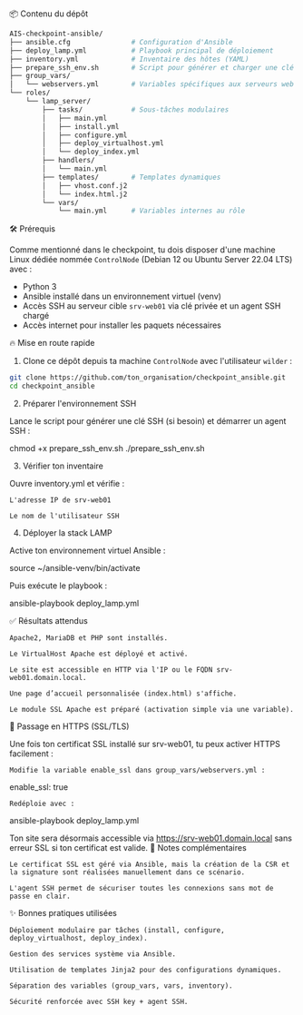
📦 Contenu du dépôt

```bash
AIS-checkpoint-ansible/
├── ansible.cfg               # Configuration d'Ansible
├── deploy_lamp.yml           # Playbook principal de déploiement
├── inventory.yml             # Inventaire des hôtes (YAML)
├── prepare_ssh_env.sh        # Script pour générer et charger une clé SSH
├── group_vars/
│   └── webservers.yml        # Variables spécifiques aux serveurs web
└── roles/
    └── lamp_server/
        ├── tasks/            # Sous-tâches modulaires
        │   ├── main.yml
        │   ├── install.yml
        │   ├── configure.yml
        │   ├── deploy_virtualhost.yml
        │   └── deploy_index.yml
        ├── handlers/
        │   └── main.yml
        ├── templates/        # Templates dynamiques
        │   ├── vhost.conf.j2
        │   └── index.html.j2
        └── vars/
            └── main.yml      # Variables internes au rôle
```

🛠️ Prérequis

Comme mentionné dans le checkpoint, tu dois disposer d'une machine Linux dédiée nommée `ControlNode` (Debian 12 ou Ubuntu Server 22.04 LTS) avec :
* Python 3
* Ansible installé dans un environnement virtuel (venv)
* Accès SSH au serveur cible `srv-web01` via clé privée et un agent SSH chargé
* Accès internet pour installer les paquets nécessaires

🔥 Mise en route rapide
1. Clone ce dépôt depuis ta machine `ControlNode` avec l'utilisateur `wilder` :
```bash
git clone https://github.com/ton_organisation/checkpoint_ansible.git
cd checkpoint_ansible
```

2. Préparer l'environnement SSH

Lance le script pour générer une clé SSH (si besoin) et démarrer un agent SSH :

chmod +x prepare_ssh_env.sh
./prepare_ssh_env.sh

3. Vérifier ton inventaire

Ouvre inventory.yml et vérifie :

    L'adresse IP de srv-web01

    Le nom de l'utilisateur SSH

4. Déployer la stack LAMP

Active ton environnement virtuel Ansible :

source ~/ansible-venv/bin/activate

Puis exécute le playbook :

ansible-playbook deploy_lamp.yml

✅ Résultats attendus

    Apache2, MariaDB et PHP sont installés.

    Le VirtualHost Apache est déployé et activé.

    Le site est accessible en HTTP via l'IP ou le FQDN srv-web01.domain.local.

    Une page d’accueil personnalisée (index.html) s'affiche.

    Le module SSL Apache est préparé (activation simple via une variable).

🔐 Passage en HTTPS (SSL/TLS)

Une fois ton certificat SSL installé sur srv-web01, tu peux activer HTTPS facilement :

    Modifie la variable enable_ssl dans group_vars/webservers.yml :

enable_ssl: true

    Redéploie avec :

ansible-playbook deploy_lamp.yml

Ton site sera désormais accessible via https://srv-web01.domain.local sans erreur SSL si ton certificat est valide.
📖 Notes complémentaires

    Le certificat SSL est géré via Ansible, mais la création de la CSR et la signature sont réalisées manuellement dans ce scénario.

    L'agent SSH permet de sécuriser toutes les connexions sans mot de passe en clair.

✨ Bonnes pratiques utilisées

    Déploiement modulaire par tâches (install, configure, deploy_virtualhost, deploy_index).

    Gestion des services système via Ansible.

    Utilisation de templates Jinja2 pour des configurations dynamiques.

    Séparation des variables (group_vars, vars, inventory).

    Sécurité renforcée avec SSH key + agent SSH.